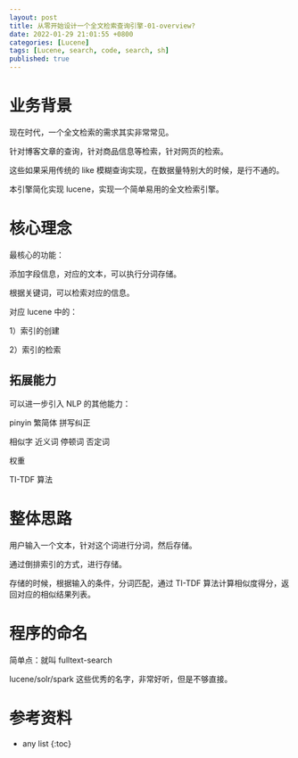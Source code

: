 ```yaml
---
layout: post
title: 从零开始设计一个全文检索查询引擎-01-overview?
date: 2022-01-29 21:01:55 +0800 
categories: [Lucene]
tags: [Lucene, search, code, search, sh]
published: true
---
```


# 业务背景

现在时代，一个全文检索的需求其实非常常见。

针对博客文章的查询，针对商品信息等检索，针对网页的检索。

这些如果采用传统的 like 模糊查询实现，在数据量特别大的时候，是行不通的。

本引擎简化实现 lucene，实现一个简单易用的全文检索引擎。

# 核心理念

最核心的功能：

添加字段信息，对应的文本，可以执行分词存储。

根据关键词，可以检索对应的信息。

对应 lucene 中的：

1）索引的创建

2）索引的检索

## 拓展能力

可以进一步引入 NLP 的其他能力：

pinyin 繁简体 拼写纠正

相似字 近义词 停顿词 否定词

权重

TI-TDF 算法

# 整体思路

用户输入一个文本，针对这个词进行分词，然后存储。

通过倒排索引的方式，进行存储。

存储的时候，根据输入的条件，分词匹配，通过 TI-TDF 算法计算相似度得分，返回对应的相似结果列表。

# 程序的命名

简单点：就叫 fulltext-search

lucene/solr/spark 这些优秀的名字，非常好听，但是不够直接。

# 参考资料

* any list
{:toc}